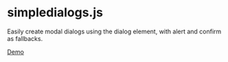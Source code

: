 # simpledialogs.js
Easily create modal dialogs using the dialog element, with alert and confirm as fallbacks.

<a href="https://6d52abe77f4525a6f483d5175ed2c0817bb694f6.googledrive.com/host/0B9_ds1FPyRuZTWJSZEEyenJhNXc/demo.html" target="blank">Demo</a>

